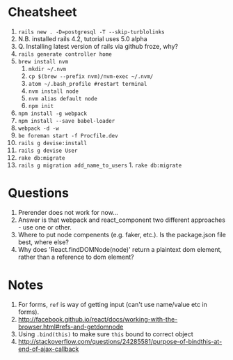 # Cheatsheet
1. `rails new . -D=postgresql -T --skip-turblolinks`
  1. N.B. installed rails 4.2, tutorial uses 5.0 alpha
  2. Q. Installing latest version of rails via github froze, why?
2. `rails generate controller home`
3. `brew install nvm`
    1. `mkdir ~/.nvm`
    2. `cp $(brew --prefix nvm)/nvm-exec ~/.nvm/`
    3. `atom ~/.bash_profile #restart terminal`
    4. `nvm install node`
    5. `nvm alias default node`
    6. `npm init`
4. `npm install -g webpack`
  1. `npm install --save babel-loader`
  2. `webpack -d -w`
5. `be foreman start -f Procfile.dev`
6. `rails g devise:install`
  1. `rails g devise User`
  2. `rake db:migrate`
  3. `rails g migration add_name_to_users`
    1. `rake db:migrate`
  



# Questions
1. Prerender does not work for now...
  1. Answer is that webpack and react_component two different approaches - use one or other.
2. Where to put node compenents (e.g. faker, etc.).  Is the package.json file best, where else?
3. Why does 'React.findDOMNode(node)' return a plaintext dom element, rather than a reference to dom element?

# Notes
1. For forms, `ref` is way of getting input (can't use name/value etc in forms).  
  1. http://facebook.github.io/react/docs/working-with-the-browser.html#refs-and-getdomnode
2. Using `.bind(this)` to make sure `this` bound to correct object
  1. http://stackoverflow.com/questions/24285581/purpose-of-bindthis-at-end-of-ajax-callback
